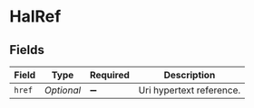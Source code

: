 # HalRef


## Fields

| Field                    | Type                     | Required                 | Description              |
| ------------------------ | ------------------------ | ------------------------ | ------------------------ |
| `href`                   | *Optional<String>*       | :heavy_minus_sign:       | Uri hypertext reference. |